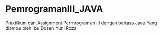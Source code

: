 # PemrogramanIII_JAVA
Praktikum dan Assignment Permrograman III dengan bahasa Java
Yang diampu oleh ibu Dosen Yuni Roza
